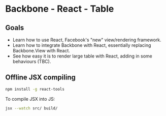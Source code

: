 # Backbone - React - Table

## Goals

* Learn how to use React, Facebook's "new" view/rendering framework.
* Learn how to integrate Backbone with React, essentially replacing Backbone.View with React.
* See how easy it is to render large table with React, adding in some behaviours (TBC).

## Offline JSX compiling

```sh
npm install -g react-tools
```

To compile JSX into JS:

```sh
jsx --watch src/ build/
```
